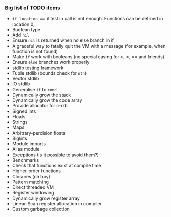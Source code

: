 ### Big list of TODO items

* `if location == 0` test in call is not enough. Functions can be defined in location 0;
* Boolean type
* Add `nil`
* Ensure `nil` is returned when no else branch in if
* A graceful way to fatally quit the VM with a message (for example, when function is not found)
* Make `if` work with booleans (no special casing for >, <, == and friends)
* Ensure `else` branches work properly
* stdlib testing framework
* Tuple stdlib (bounds check for `nth`)
* Vector stdlib
* IO stdlib
* Generalise `if` to `cond`
* Dynamically grow the stack
* Dynamically grow the code array
* Provide allocator for c-rrb
* Signed ints
* Floats
* Strings
* Maps
* Arbitrary-percision floats
* BigInts
* Module imports
* Alias module
* Exceptions (Is it possible to avoid them?)
* Benchmarks
* Check that functions exist at compile time
* Higher-order functions
* Closures (oh boy)
* Pattern matching
* Direct threaded VM
* Register windowing
* Dynamically grow register array
* Linear-Scan register allocation in compiler
* Custom garbage collection
